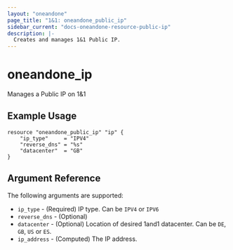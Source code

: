 ```yaml
---
layout: "oneandone"
page_title: "1&1: oneandone_public_ip"
sidebar_current: "docs-oneandone-resource-public-ip"
description: |-
  Creates and manages 1&1 Public IP.
---
```


# oneandone\_ip

Manages a Public IP on 1&1

## Example Usage

```hcl
resource "oneandone_public_ip" "ip" {
	"ip_type"     = "IPV4"
	"reverse_dns" = "%s"
	"datacenter"  = "GB"
}
```

## Argument Reference

The following arguments are supported:

* `ip_type` - (Required) IP type. Can be `IPV4` or `IPV6`
* `reverse_dns` - (Optional) 
* `datacenter` - (Optional) Location of desired 1and1 datacenter. Can be `DE`, `GB`, `US` or `ES`.
* `ip_address` - (Computed) The IP address.
